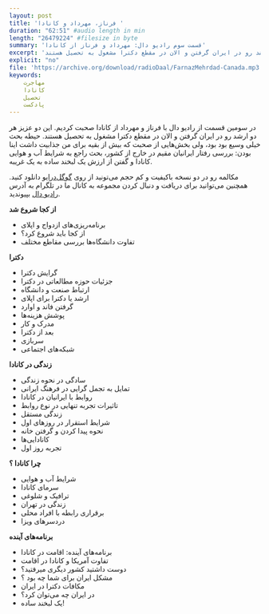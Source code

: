```yaml
---
layout: post
title: 'فرناز، مهرداد و کانادا '
duration: "62:51" #audio length in min
length: "26479224" #filesize in byte
summary: 'قسمت سوم رادیو دال: مهرداد و فرناز از کانادا'
excerpt: 'در سومین قسمت از رادیو دال با فرناز و مهرداد از کانادا صحبت کردیم. این دو عزیز هر دو ارشد رو در ایران گرفتن و الان در مقطع دکترا مشغول به تحصیل هستند.'
explicit: "no"
file: 'https://archive.org/download/radioDaal/FarnazMehrdad-Canada.mp3'
keywords:
    مهاجرت
    کانادا
    تحصیل
    پادکست
---
```


در سومین قسمت از رادیو دال با فرناز و مهرداد از کانادا صحبت کردیم. این دو عزیز هر دو ارشد رو در ایران گرفتن و الان در مقطع دکترا مشغول به تحصیل هستند.
حیطه بحث خیلی وسیع بود بود، ولی بخش‌هایی از صحبت که بیش از بقیه برای من جذابیت داشت اینا بودن: بررسی رفتار ایرانیان مقیم در خارج از کشور، بحث راجع به شرایط آب و هوایی کانادا و گفتن از ارزش یک لبخند ساده به یک غریبه.

مکالمه رو در دو نسخه باکیفیت و کم حجم می‌تونید از روی [گوگل‌درایو](http://bit.ly/daal-03) دانلود کنید.
همچنین می‌توانید برای دریافت و دنبال کردن مجموعه به کانال ما در تلگرام به آدرس [رادیو دال](https://telegram.me/radioDaal) بپیوندید.

**از کجا شروع شد**

- برنامه‌ریزی‌های ازدواج و اپلای
- از کجا باید شروع کرد؟
- تفاوت دانشگاه‌ها بررسی مقاطع مختلف

**دکترا**

- گرایش دکترا
- جزئیات حوزه مطالعاتی در دکترا
- ارتباط صنعت و دانشگاه
- ارشد یا دکترا برای اپلای
- گرفتن فاند و اوارد
- پوشش هزینه‌ها
- مدرک و کار
- بعد از دکترا
- سربازی
- شبکه‌های اجتماعی

**زندگی در کانادا‌**

- سادگی در نحوه زندگی
- تمایل به تجمل گرایی در فرهنگ ایرانی
- روابط با ایرانیان در کانادا
- تاثیرات تجربه تنهایی در نوع روابط
- زندگی مستقل
- شرایط استقرار در روزهای اول
- نحوه پیدا کردن و گرفتن خانه
- کانادایی‌ها
- تجربه روز اول

**چرا کانادا ؟**

- شرایط آب و هوایی
- سرمای کانادا
- ترافیک و شلوغی
- زندگی در تهران
- برقراری رابطه با افراد محلی
- دردسرهای ویزا

**برنامه‌های آینده**

- برنامه‌های آینده: اقامت در کانادا
- تفاوت آمریکا و کانادا در اقامت
- دوست داشتید کشور دیگری میرفتید؟
- مشکل ایران برای شما چه بود ؟
- مکافات دکترا در ایران
- در ایران چه می‌توان کرد؟
- یک لبخند ساده!
